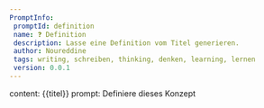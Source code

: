 ```yaml
---
PromptInfo:
 promptId: definition
 name: ❓ Definition 
 description: Lasse eine Definition vom Titel generieren.
 author: Noureddine
 tags: writing, schreiben, thinking, denken, learning, lernen
 version: 0.0.1
---
```

content: 
{{titel}}
prompt:
Definiere dieses Konzept
